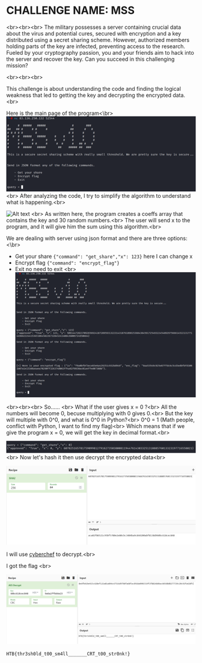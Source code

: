 # CHALLENGE NAME: MSS #
<br\><br\><br\>
The military possesses a server containing crucial data about the virus and potential cures, secured with encryption and a key distributed using a secret sharing scheme. However, authorized members holding parts of the key are infected, preventing access to the research. Fueled by your cryptography passion, you and your friends aim to hack into the server and recover the key. Can you succeed in this challenging mission?

<br\><br\><br\>

This challenge is about understanding the code and finding the logical weakness that led to getting the key and decrypting the encrypted data.<br\>

Here is the main page of the program<\br>
![Alt text](./mainpage.png "main page")
<br\>
After analyzing the code, I try to simplify the algorithm to understand what is happening.<br\>

![Alt text](./algorithm.png "algorithm")
<br\>
As written here, the program creates a coeffs array that contains the key and 30 random numbers.<br\>
The user will send x to the program, and it will give him the sum using this algorithm.<br\>

We are dealing with server using json format and there are three options:<\br>
- Get your share ```{"command": "get_share","x": 123}``` here I can change x
- Encrypt flag ```{"command": "encrypt_flag"}```
- Exit no need to exit
<br\>
![Alt text](./trycommands.png "try different command")

<br\><br\><br\>
So......
<br\>
What if the user gives x = 0 ?<br\>
All the numbers will become 0, becuse multiplying with 0 gives 0.<br\>
But the key will multiple with 0^0, and what is 0^0 in Python?<br\>
0^0 = 1 (Math people, conflict with Python, I want to find my flag)<br\>
Which means that if we give the program x = 0, we will get the key in decimal format.<br\>

![Alt text](./key.png "key")
<br\>
Now let's hash it then use decrypt the encrypted data<br\>

![Alt text](./keyhash.png "keyhash")

I will use [cyberchef](https://gchq.github.io/CyberChef/) to decrypt.<br\>

I got the flag <br\>

![Alt text](./flag.png "flag")


```HTB{thr3sh0ld_t00_sm4ll_______CRT_t00_str0nk!}```
